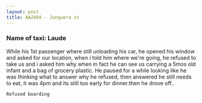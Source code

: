 ```yaml
---
layout: post
title: AAZ494 - Junquera st
---
```


### Name of taxi: Laude

While his 1st passenger where still unloading his car, he opened his window and asked for our location, when i told him where we're going, he refused to take us and i asked him why when in fact he can see us carrying a 5mos old infant and a bag of grocery plastic. He paused for a while looking like he was thinking what to answer why he refused, then answered he still needs to eat, it was 4pm and its still too early for dinner.then he drove off.. 

```Refused boarding```
